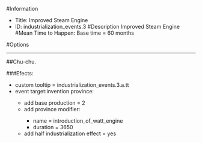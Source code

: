 #Information
 - Title: Improved Steam Engine
 - ID: industrialization_events.3
#Description
Improved Steam Engine
#Mean Time to Happen:
Base time = 60 months

#Options

___
##Chu-chu.

###Efects:<ul><li>custom tooltip = industrialization_events.3.a.tt</li><li>event target:invention province:</li><ul><li>add base production = 2</li><li>add province modifier:</li><ul><li>name = introduction_of_watt_engine</li><li>duration = 3650</li></ul><li>add half industrialization effect = yes</li></ul></ul>
